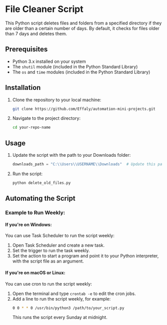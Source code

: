 # File Cleaner Script

This Python script deletes files and folders from a specified directory if they are older than a certain number of days. By default, it checks for files older than 7 days and deletes them. 

## Prerequisites

- Python 3.x installed on your system
- The `shutil` module (included in the Python Standard Library)
- The `os` and `time` modules (included in the Python Standard Library)

## Installation

1. Clone the repository to your local machine:
    ```bash
    git clone https://github.com/Effaly/automation-mini-projects.git
    ```

2. Navigate to the project directory:
    ```bash
    cd your-repo-name
    ```

## Usage

1. Update the script with the path to your Downloads folder:
    ```python
    downloads_path = "C:\\Users\\USERNAME\\Downloads"  # Update this path
    ```

2. Run the script:
    ```bash
    python delete_old_files.py
    ```

## Automating the Script

### Example to Run Weekly:

#### If you're on Windows:

You can use Task Scheduler to run the script weekly:

1. Open Task Scheduler and create a new task.
2. Set the trigger to run the task weekly.
3. Set the action to start a program and point it to your Python interpreter, with the script file as an argument.

#### If you're on macOS or Linux:

You can use cron to run the script weekly:

1. Open the terminal and type `crontab -e` to edit the cron jobs.
2. Add a line to run the script weekly, for example:
    ```bash
    0 0 * * 0 /usr/bin/python3 /path/to/your_script.py
    ```
    This runs the script every Sunday at midnight.
